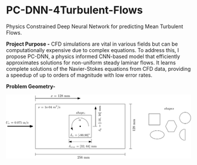 # PC-DNN-4Turbulent-Flows
Physics Constrained Deep Neural Network for predicting Mean Turbulent Flows.


**Project Purpose -**
CFD simulations are vital in various fields but can be computationally expensive due to complex equations. To address this, I propose PC-DNN, a physics informed CNN-based model that efficiently approximates solutions for non-uniform steady laminar flows. It learns complete solutions of the Navier-Stokes equations from CFD data, providing a speedup of up to orders of magnitude with low error rates.

**Problem Geometry-**

![Part 1](https://github.com/Khalid-Rafiq-01/PC-DNN-4Turbulent-Flows/blob/main/Images/scheme.png)
